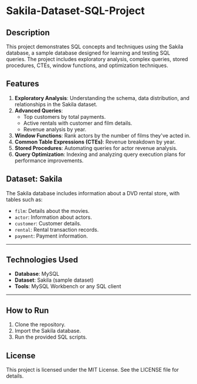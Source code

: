 # Sakila-Dataset-SQL-Project

##  Description
This project demonstrates  SQL concepts and techniques using the Sakila database, a sample database designed for learning and testing SQL queries. The project includes exploratory analysis, complex queries, stored procedures, CTEs, window functions, and optimization techniques.

## Features
1. **Exploratory Analysis**: Understanding the schema, data distribution, and relationships in the Sakila dataset.
2. **Advanced Queries**:
   - Top customers by total payments.
   - Active rentals with customer and film details.
   - Revenue analysis by year.
3. **Window Functions**: Rank actors by the number of films they've acted in.
4. **Common Table Expressions (CTEs)**: Revenue breakdown by year.
5. **Stored Procedures**: Automating queries for actor revenue analysis.
6. **Query Optimization**: Indexing and analyzing query execution plans for performance improvements.

## Dataset: Sakila
The Sakila database includes information about a DVD rental store, with tables such as:
- `film`: Details about the movies.
- `actor`: Information about actors.
- `customer`: Customer details.
- `rental`: Rental transaction records.
- `payment`: Payment information.

---

## Technologies Used
- **Database**: MySQL
- **Dataset**: Sakila (sample dataset)
- **Tools**: MySQL Workbench or any SQL client

---

## How to Run
1. Clone the repository.
2. Import the Sakila database.
3. Run the provided SQL scripts.

## License
This project is licensed under the MIT License. See the LICENSE file for details.

